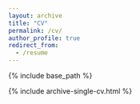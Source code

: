 ```yaml
---
layout: archive
title: "CV"
permalink: /cv/
author_profile: true
redirect_from:
  - /resume
---
```


{% include base_path %}

{% include archive-single-cv.html %}